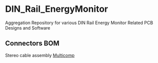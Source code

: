 # DIN_Rail_EnergyMonitor
Aggregation Repository for various DIN Rail Energy Monitor Related PCB Designs and Software

## Connectors BOM

Stereo cable assembly [Multicomp](https://au.element14.com/pro-signal/ps000043/adapter-stereo-3-5mm-rcpt-rcpt/dp/2787082)
